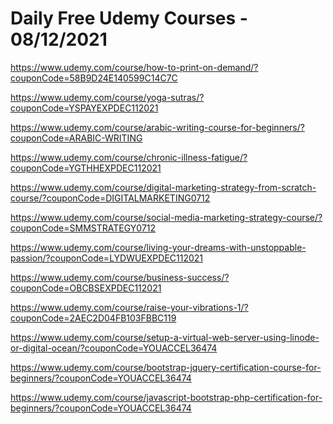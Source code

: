 # Daily Free Udemy Courses - 08/12/2021

https://www.udemy.com/course/how-to-print-on-demand/?couponCode=58B9D24E140599C14C7C
https://www.udemy.com/course/yoga-sutras/?couponCode=YSPAYEXPDEC112021
https://www.udemy.com/course/arabic-writing-course-for-beginners/?couponCode=ARABIC-WRITING
https://www.udemy.com/course/chronic-illness-fatigue/?couponCode=YGTHHEXPDEC112021
https://www.udemy.com/course/digital-marketing-strategy-from-scratch-course/?couponCode=DIGITALMARKETING0712
https://www.udemy.com/course/social-media-marketing-strategy-course/?couponCode=SMMSTRATEGY0712
https://www.udemy.com/course/living-your-dreams-with-unstoppable-passion/?couponCode=LYDWUEXPDEC112021
https://www.udemy.com/course/business-success/?couponCode=OBCBSEXPDEC112021
https://www.udemy.com/course/raise-your-vibrations-1/?couponCode=2AEC2D04FB103FBBC119
https://www.udemy.com/course/setup-a-virtual-web-server-using-linode-or-digital-ocean/?couponCode=YOUACCEL36474
https://www.udemy.com/course/bootstrap-jquery-certification-course-for-beginners/?couponCode=YOUACCEL36474
https://www.udemy.com/course/javascript-bootstrap-php-certification-for-beginners/?couponCode=YOUACCEL36474

